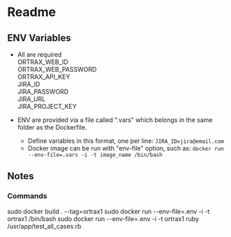 # Readme

## ENV Variables
* All are required  
ORTRAX_WEB_ID  
ORTRAX_WEB_PASSWORD  
ORTRAX_API_KEY  
JIRA_ID  
JIRA_PASSWORD  
JIRA_URL  
JIRA_PROJECT_KEY  

* ENV are provided via a file called ".vars" which belongs in the same folder as
  the Dockerfile.
  - Define variables in this format, one per line: `JIRA_ID=jira@email.com`
  - Docker image can be run with "env-file" option, such as:
    `docker run --env-file=.vars -i -t image_name /bin/bash`

## Notes
### Commands
sudo docker build . --tag=ortrax1
sudo docker run --env-file=.env -i -t ortrax1 /bin/bash
sudo docker run --env-file=.env -i -t ortrax1 ruby /usr/app/test_all_cases.rb

